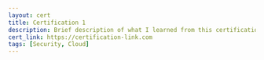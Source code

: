 ```yaml
---
layout: cert
title: Certification 1
description: Brief description of what I learned from this certification.
cert_link: https://certification-link.com
tags: [Security, Cloud]
---
```


